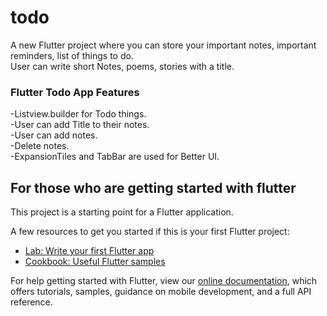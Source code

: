 # todo

A new Flutter project where you can store your important notes, important reminders, list of things to do.<br />
User can write short Notes, poems, stories with a title.

### Flutter Todo App Features
-Listview.builder for Todo things. <br />
-User can add Title to their notes.<br />
-User can add notes.<br />
-Delete notes.<br />
-ExpansionTiles and TabBar are used for Better UI.<br />

## For those who are getting started with flutter

This project is a starting point for a Flutter application.

A few resources to get you started if this is your first Flutter project:

- [Lab: Write your first Flutter app](https://flutter.dev/docs/get-started/codelab)
- [Cookbook: Useful Flutter samples](https://flutter.dev/docs/cookbook)

For help getting started with Flutter, view our
[online documentation](https://flutter.dev/docs), which offers tutorials,
samples, guidance on mobile development, and a full API reference.

